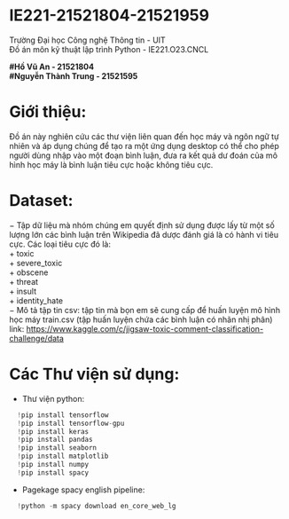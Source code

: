 # IE221-21521804-21521959

Trường Đại học Công nghệ Thông tin - UIT  
Đồ án môn kỹ thuật lập trình Python - IE221.O23.CNCL  


**#Hồ Vũ An - 21521804**  
**#Nguyễn Thành Trung - 21521595**

# Giới thiệu:  
Đồ án này nghiên cứu các thư viện liên quan đến học máy và ngôn ngữ tự nhiên và áp dụng chúng để tạo ra một ứng dụng desktop có thể cho phép người dùng nhập vào một đoạn bình luận, đưa ra kết quả dư đoán của mô hình học máy là bình luận tiêu cực hoặc không tiêu cực.  

# Dataset:  
− Tập dữ liệu mà nhóm chúng em quyết định sử dụng được lấy từ một số lượng lớn các bình luận trên Wikipedia đã dược đánh giá là có hành vi tiêu cực. Các loại tiêu cực đó là:  
		+ toxic  
		+ severe_toxic  
		+ obscene  
		+ threat  
		+ insult  
		+ identity_hate  
− Mô tả tập tin csv: tập tin mà bọn em sẽ cung cấp để huấn luyện mô hình học máy train.csv (tập huấn luyện chứa các bình luận có nhãn nhị phân)  
link: https://www.kaggle.com/c/jigsaw-toxic-comment-classification-challenge/data

# Các Thư viện sử dụng:  
- Thư viện python:
```python
  !pip install tensorflow 
  !pip install tensorflow-gpu 
  !pip install keras 
  !pip install pandas 
  !pip install seaborn 
  !pip install matplotlib 
  !pip install numpy 
  !pip install spacy 
```  
- Pagekage spacy english pipeline:  
```python
  !python -m spacy download en_core_web_lg
```
